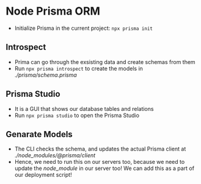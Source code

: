 # Node Prisma ORM

- Initialize Prisma in the current project: `npx prisma init`

## Introspect

- Prima can go through the exsisting data and create schemas from them
- Run `npx prisma introspect` to create the models in _./prisma/schema.prisma_

## Prisma Studio

- It is a GUI that shows our database tables and relations
- Run `npx prisma studio` to open the Prisma Studio

## Genarate Models

- The CLI checks the schema, and updates the actual Prisma client at _./node_modules/@prisma/client_
- Hence, we need to run this on our servers too, because we need to update the _node_module_ in our server too! We can add this as a part of our deployment script!
